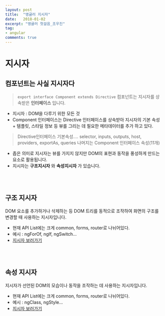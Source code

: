 ```yaml
---
layout: post
title:  "앵귤러 지시자"
date:   2018-01-02
excerpt: "앵귤러 첫걸음_조우진"
tag:
- angular
comments: true
---
```


# 지시자

## **컴포넌트는 사실 지시자다**

> `export interface Component extends Directive`
컴포넌트는 지시자를 상속받은 **인터페이스** 입니다.

- 지시자 : DOM을 다루기 위한 모든 것
- Component 인터페이스는 Directive 인터페이스를 상속받아 지시자의 기본 속성 + 템플릿, 스타일 정보 등 뷰를 그리는 데 필요한 메타데이터를 추가 하고 있다.

> Directive인터페이스 기본속성....
> selector, inputs, outputs, host, providers, exportAs, queries
> 나머지는 Component 인터페이스 속성(11개)

- 좁은 의미로 지시자는 뷰를 가지지 않지만 DOM의 표현과 동작을 풍성하게 만드는 요소로 활용됩니다.
- 지시자는 **구조지시자** 와  **속성지시자** 가 있습니다.

</br>
</br>

## 구조 지시자

DOM 요소를 추가하거나 삭제하는 등 DOM 트리를 동적으로 조작하여 화면의 구조를 변경할 때 사용하는 지시자입니다.

- 현재 API List에는 크게 common, forms, router로 나뉘어있다.
- 예시 : ngForOf, ngIf, ngSwitch...
- [지시자 보러가기](https://angular.io/api?type=directive)

</br>
</br>

## 속성 지시자

지시자가 선언된 DOM의 모습이나 동작을 조작하는 데 사용하는 지시자입니다.

- 현재 API List에는 크게 common, forms, router로 나뉘어있다.
- 예시 : ngClass, ngStyle...
- [지시자 보러가기](https://angular.io/api?type=directive)
